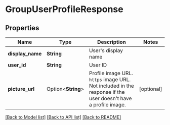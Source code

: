 # GroupUserProfileResponse

## Properties

Name | Type | Description | Notes
------------ | ------------- | ------------- | -------------
**display_name** | **String** | User's display name | 
**user_id** | **String** | User ID | 
**picture_url** | Option<**String**> | Profile image URL. `https` image URL. Not included in the response if the user doesn't have a profile image. | [optional]

[[Back to Model list]](../README.md#documentation-for-models) [[Back to API list]](../README.md#documentation-for-api-endpoints) [[Back to README]](../README.md)


